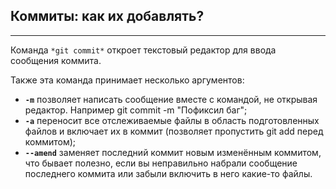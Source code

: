## Коммиты: как их добавлять?

________________

Команда `*git commit*` откроет текстовый редактор для ввода сообщения коммита.   

Также эта команда принимает несколько аргументов:
+ **`-m`** позволяет написать сообщение вместе с командой, не открывая редактор. Например git commit -m "Пофиксил баг";
+ **`-a`** переносит все отслеживаемые файлы в область подготовленных файлов и включает их в коммит (позволяет пропустить git add перед коммитом);
+ **`--amend`** заменяет последний коммит новым изменённым коммитом, что бывает полезно, если вы неправильно набрали сообщение последнего коммита или забыли включить в него какие-то файлы.